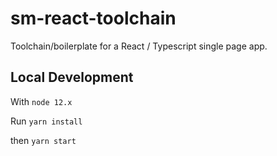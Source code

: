 # sm-react-toolchain

Toolchain/boilerplate for a React / Typescript single page app.

## Local Development

With `node 12.x`

Run `yarn install`

then `yarn start`